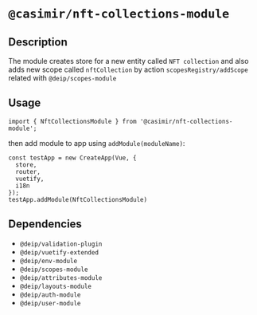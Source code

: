 # `@casimir/nft-collections-module`


## Description

The module creates store for a new entity called `NFT collection` and also adds new scope
called `nftCollection` by action `scopesRegistry/addScope` related with `@deip/scopes-module`

## Usage

```
import { NftCollectionsModule } from '@casimir/nft-collections-module';
```
then add module to app using `addModule(moduleName)`:
```
const testApp = new CreateApp(Vue, {
  store,
  router,
  vuetify,
  i18n
});
testApp.addModule(NftCollectionsModule)
```

## Dependencies
* `@deip/validation-plugin`
* `@deip/vuetify-extended`
* `@deip/env-module`
* `@deip/scopes-module`
* `@deip/attributes-module`
* `@deip/layouts-module`
* `@deip/auth-module`
* `@deip/user-module`
